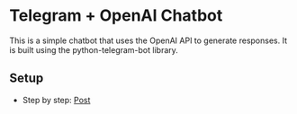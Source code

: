 # Telegram + OpenAI Chatbot
This is a simple chatbot that uses the OpenAI API to generate responses. It is built using the python-telegram-bot library.

## Setup
- Step by step: [Post]()
